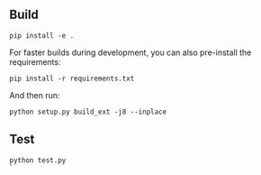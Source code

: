 
## Build

```
pip install -e .
```

For faster builds during development, you can also pre-install the requirements:

```
pip install -r requirements.txt
```

And then run:

```
python setup.py build_ext -j8 --inplace
```

## Test

```
python test.py
`
